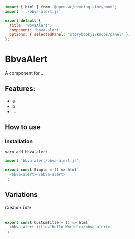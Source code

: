```js script
import { html } from '@open-wc/demoing-storybook';
import '../bbva-alert.js';

export default {
  title: 'BbvaAlert',
  component: 'bbva-alert',
  options: { selectedPanel: "storybookjs/knobs/panel" },
};
```

# BbvaAlert

A component for...

## Features:

- a
- b
- ...

## How to use

### Installation

```bash
yarn add bbva-alert
```

```js
import 'bbva-alert/bbva-alert.js';
```

```js preview-story
export const Simple = () => html`
  <bbva-alert></bbva-alert>
`;
```

## Variations

###### Custom Title

```js preview-story
export const CustomTitle = () => html`
  <bbva-alert title="Hello World"></bbva-alert>
`;
```
